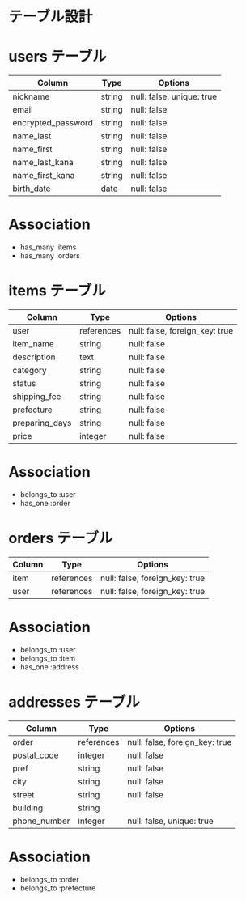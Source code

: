 # テーブル設計

# users テーブル
| Column             | Type   | Options                   |
| ------------------ | ------ | ------------------------- |
| nickname           | string | null: false, unique: true |
| email              | string | null: false               |
| encrypted_password | string | null: false               |
| name_last          | string | null: false               |
| name_first         | string | null: false               |
| name_last_kana     | string | null: false               |
| name_first_kana    | string | null: false               |
| birth_date         | date   | null: false               |

# Association
- has_many :items
- has_many :orders



# items テーブル
| Column         | Type       | Options                        |
| -------------- | ---------- | ------------------------------ |
| user           | references | null: false, foreign_key: true |
| item_name      | string     | null: false                    |
| description    | text       | null: false                    |
| category       | string     | null: false                    |
| status         | string     | null: false                    |
| shipping_fee   | string     | null: false                    |
| prefecture     | string     | null: false                    |
| preparing_days | string     | null: false                    |
| price          | integer    | null: false                    |

# Association
- belongs_to :user
- has_one :order



# orders テーブル
| Column    | Type       | Options                        |
| --------- | ---------- | ------------------------------ |
| item      | references | null: false, foreign_key: true |
| user      | references | null: false, foreign_key: true |

# Association
- belongs_to :user
- belongs_to :item
- has_one :address



# addresses テーブル
| Column        | Type       | Options                        |
| ------------- | ---------- | ------------------------------ |
| order         | references | null: false, foreign_key: true |
| postal_code   | integer    | null: false                    |
| pref          | string     | null: false                    |
| city          | string     | null: false                    |
| street        | string     | null: false                    |
| building      | string     |                                |
| phone_number  | integer    | null: false, unique: true      |

# Association
- belongs_to :order
- belongs_to :prefecture
